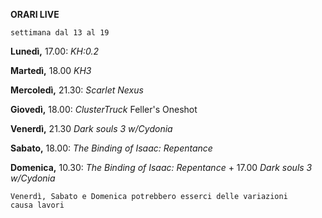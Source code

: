 
<b>ORARI LIVE</b>
 
<code>settimana dal 13 al 19</code>
 
<b>Lunedì,</b> 17.00: <i>KH:0.2</i>

<b>Martedì,</b> 18.00 <i>KH3</i>

<b>Mercoledì,</b> 21.30: <i>Scarlet Nexus</i>

<b>Giovedì,</b> 18.00: <i>ClusterTruck</i> Feller's Oneshot

<b>Venerdì,</b> 21.30 <i>Dark souls 3 w/Cydonia</i>

<b>Sabato,</b> 18.00: <i>The Binding of Isaac: Repentance</i> 
 
<b>Domenica,</b> 10.30: <i>The Binding of Isaac: Repentance</i>  + 17.00 <i>Dark souls 3 w/Cydonia</i>

<code>Venerdì, Sabato e Domenica potrebbero esserci delle variazioni causa lavori</code>
